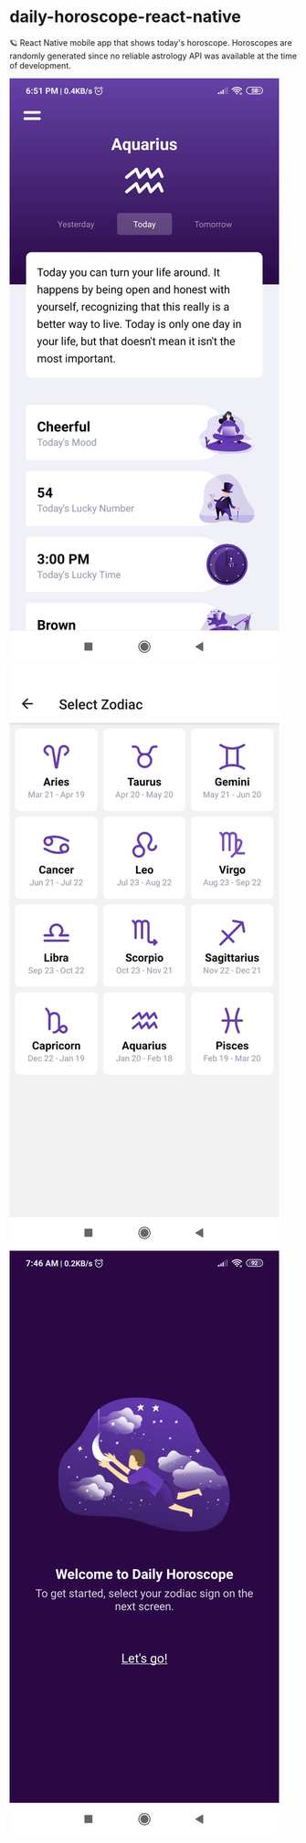 # daily-horoscope-react-native
🪐 React Native mobile app that shows today's horoscope. Horoscopes are randomly generated since no reliable astrology API was available at the time of development.

![home](https://github.com/vlipatdev/daily-horoscope-react-native/blob/master/screenshots/home.jpg)
![zodiacs](https://github.com/vlipatdev/daily-horoscope-react-native/blob/master/screenshots/zodiacs.jpg)
![welcome](https://github.com/vlipatdev/daily-horoscope-react-native/blob/master/screenshots/welcome.jpg)
